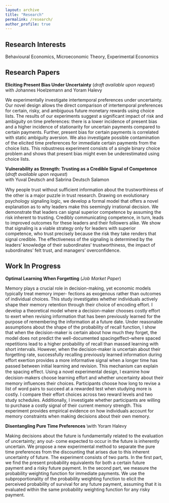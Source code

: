 ```yaml
---
layout: archive
title: "Research"
permalink: /research/
author_profile: true
---
```


## Research Interests
Behavioural Economics, Microeconomic Theory, Experimental Economics

## Research Papers
**Eliciting Present Bias Under Uncertainty** (*draft available upon request*)\
with Johannes Hoelzemann and Yoram Halevy

We experimentally investigate intertemporal preferences under uncertainty. Our novel design allows
the direct comparison of intertemporal preferences for certain, risky, and ambiguous future monetary
rewards using choice lists. The results of our experiments suggest a significant impact of risk and
ambiguity on time preferences: there is a lower incidence of present bias and a higher incidence of
stationarity for uncertain payments compared to certain payments. Further, present bias for certain
payments is correlated with static ambiguity aversion. We also investigate possible contamination of
the elicited time preferences for immediate certain payments from the choice lists. This robustness
experiment consists of a single binary choice problem and shows that present bias might even be
underestimated using choice lists.


**Vulnerability as Strength: Trusting as a Credible Signal of Competence** (*draft available upon request*)\
with Yuval Deutsch and Sabrina Deutsch Salamon

Why people trust without suﬃcient information about the trustworthiness of the other is a major
puzzle in trust research. Drawing on evolutionary psychology signaling logic, we develop a formal
model that oﬀers a novel explanation as to why leaders make this seemingly irrational decision. We
demonstrate that leaders can signal superior competence by assuming the risk inherent to trusting.
Credibly communicating competence, in turn, leads to improved outcomes for these leaders and their
followers alike. We show that signaling is a viable strategy only for leaders with superior competence, who trust precisely because the risk they take renders that signal credible. The eﬀectiveness of the signaling is determined by the leaders’ knowledge of their subordinates’ trustworthiness, the impact of subordinates’ felt trust, and managers’ overconfidence.


## Work In Progress
**Optimal Learning When Forgetting** (*Job Market Paper*)

Memory plays a crucial role in decision-making, yet economic models typically treat memory imper-
fections as exogenous rather than outcomes of individual choices. This study investigates whether
individuals actively shape their memory retention through their choice of encoding eﬀort. I develop a
theoretical model where a decision-maker chooses costly eﬀort to exert when revising information that
has been previously learned for the purpose of remembering the information at a future date. Under
reasonable assumptions about the shape of the probability of recall function, I show that when the
decision-maker is certain about how much they forget, the model does not predict the well-documented
spacingeﬀect–where spaced repetitions lead to a higher probability of recall than massed learning with short intervals. However, when the decision-maker is uncertain about their forgetting rate, successfully recalling previously learned information during eﬀort exertion provides a more informative signal when a longer time has passed between initial learning and revision. This mechanism can explain the spacing eﬀect. Using a novel experimental design, I examine how decision-makers choose learning eﬀort and whether uncertainty about their memory influences their choices. Participants choose how long to revise a list of word pairs to succeed at a rewarded test when studying more is costly. I compare their eﬀort choices across two reward levels and two study schedules. Additionally, I investigate whether participants are willing to purchase a costly signal of their current memory strength. This experiment provides empirical evidence on how individuals account for memory constraints when making decisions about their own memory.

**Disentangling Pure Time Preferences** \with Yoram Halevy

Making decisions about the future is fundamentally related to the evaluation of uncertainty; any out-
come expected to occur in the future is inherently uncertain. We propose a new experimental method
to separate the pure time preferences from the discounting that arises due to this inherent uncertainty of future. The experiment consists of two parts. In the first part, we find the present probability equivalents for both a certain future payment and a risky future payment. In the second part, we measure the probability weighting function for immediate payments. We use the subproportionality of the probability weighting function to elicit the perceived probability of survival for any future payment, assuming that it is evaluated within the same probability weighting function for any risky payment.
